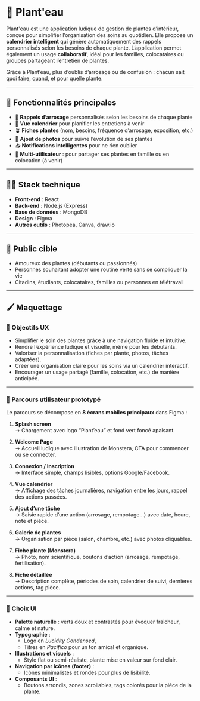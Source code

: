 # 🌿 Plant'eau

Plant'eau est une application ludique de gestion de plantes d’intérieur, conçue pour simplifier l’organisation des soins au quotidien. Elle propose un **calendrier intelligent** qui génère automatiquement des rappels personnalisés selon les besoins de chaque plante. L’application permet également un usage **collaboratif**, idéal pour les familles, colocataires ou groupes partageant l’entretien de plantes.

Grâce à Plant’eau, plus d’oublis d’arrosage ou de confusion : chacun sait quoi faire, quand, et pour quelle plante.


---

## 🚀 Fonctionnalités principales

- 🔔 **Rappels d’arrosage** personnalisés selon les besoins de chaque plante
- 📅 **Vue calendrier** pour planifier les entretiens à venir
- 🪴 **Fiches plantes** (nom, besoins, fréquence d’arrosage, exposition, etc.)
- 📸 **Ajout de photos** pour suivre l’évolution de ses plantes
- 📥 **Notifications intelligentes** pour ne rien oublier
- 👥 **Multi-utilisateur** : pour partager ses plantes en famille ou en colocation (à venir)

---

## 🧑‍💻 Stack technique

- **Front-end** : React
- **Back-end** : Node.js (Express)
- **Base de données** : MongoDB
- **Design** : Figma
- **Autres outils** : Photopea, Canva, draw.io 

---

## 🎯 Public cible

- Amoureux des plantes (débutants ou passionnés)
- Personnes souhaitant adopter une routine verte sans se compliquer la vie
- Citadins, étudiants, colocataires, familles ou personnes en télétravail

---

## 🖌️ Maquettage

### 🎯 Objectifs UX

- Simplifier le soin des plantes grâce à une navigation fluide et intuitive.
- Rendre l’expérience ludique et visuelle, même pour les débutants.
- Valoriser la personnalisation (fiches par plante, photos, tâches adaptées).
- Créer une organisation claire pour les soins via un calendrier interactif.
- Encourager un usage partagé (famille, colocation, etc.) de manière anticipée.

---

### 🧭 Parcours utilisateur prototypé

Le parcours se décompose en **8 écrans mobiles principaux** dans Figma :

1. **Splash screen**  
   → Chargement avec logo “Plant’eau” et fond vert foncé apaisant.

2. **Welcome Page**  
   → Accueil ludique avec illustration de Monstera, CTA pour commencer ou se connecter.

3. **Connexion / Inscription**  
   → Interface simple, champs lisibles, options Google/Facebook.

4. **Vue calendrier**  
   → Affichage des tâches journalières, navigation entre les jours, rappel des actions passées.

5. **Ajout d’une tâche**  
   → Saisie rapide d’une action (arrosage, rempotage…) avec date, heure, note et pièce.

6. **Galerie de plantes**  
   → Organisation par pièce (salon, chambre, etc.) avec photos cliquables.

7. **Fiche plante (Monstera)**  
   → Photo, nom scientifique, boutons d’action (arrosage, rempotage, fertilisation).

8. **Fiche détaillée**  
   → Description complète, périodes de soin, calendrier de suivi, dernières actions, tag pièce.

---

### 🪷 Choix UI

- **Palette naturelle** : verts doux et contrastés pour évoquer fraîcheur, calme et nature.
- **Typographie** :  
  - Logo en *Lucidity Condensed*,  
  - Titres en *Pacifico* pour un ton amical et organique.
- **Illustrations et visuels** :  
  - Style flat ou semi-réaliste, plante mise en valeur sur fond clair.
- **Navigation par icônes (footer)** :  
  - Icônes minimalistes et rondes pour plus de lisibilité.
- **Composants UI** :  
  - Boutons arrondis, zones scrollables, tags colorés pour la pièce de la plante.



